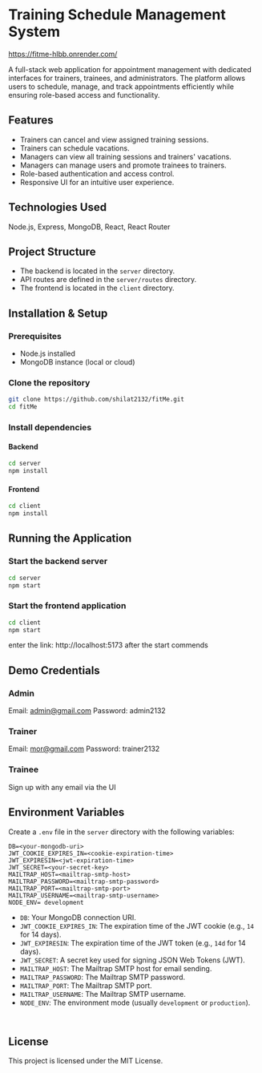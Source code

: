 # Training Schedule Management System
https://fitme-hlbb.onrender.com/

A full-stack web application for appointment management with dedicated interfaces for trainers, trainees, and administrators. The platform allows users to schedule, manage, and track appointments efficiently while ensuring role-based access and functionality.

## Features

- Trainers can cancel and view assigned training sessions.
- Trainers can schedule vacations.
- Managers can view all training sessions and trainers' vacations.
- Managers can manage users and promote trainees to trainers.
- Role-based authentication and access control.
- Responsive UI for an intuitive user experience.

## Technologies Used

Node.js, Express, MongoDB, React, React Router

## Project Structure

- The backend is located in the `server` directory.
- API routes are defined in the `server/routes` directory.
- The frontend is located in the `client` directory.


## Installation & Setup
### Prerequisites
- Node.js installed
- MongoDB instance (local or cloud)

### Clone the repository
```sh
git clone https://github.com/shilat2132/fitMe.git
cd fitMe
```

### Install dependencies
#### Backend
```sh
cd server
npm install
```

#### Frontend
```sh
cd client
npm install
```


## Running the Application
### Start the backend server
```sh
cd server
npm start
```


### Start the frontend application
```sh
cd client
npm start
```

enter the link: http://localhost:5173 after the start commends


## Demo Credentials
### Admin
Email: admin@gmail.com
Password: admin2132

### Trainer
Email: mor@gmail.com
Password: trainer2132

### Trainee
Sign up with any email via the UI

## Environment Variables

Create a `.env` file in the `server` directory with the following variables:

```env
DB=<your-mongodb-uri>
JWT_COOKIE_EXPIRES_IN=<cookie-expiration-time>
JWT_EXPIRESIN=<jwt-expiration-time>
JWT_SECRET=<your-secret-key>
MAILTRAP_HOST=<mailtrap-smtp-host>
MAILTRAP_PASSWORD=<mailtrap-smtp-password>
MAILTRAP_PORT=<mailtrap-smtp-port>
MAILTRAP_USERNAME=<mailtrap-smtp-username>
NODE_ENV= development
```

- `DB`: Your MongoDB connection URI.
- `JWT_COOKIE_EXPIRES_IN`: The expiration time of the JWT cookie (e.g., `14` for 14 days).
- `JWT_EXPIRESIN`: The expiration time of the JWT token (e.g., `14d` for 14 days).
- `JWT_SECRET`: A secret key used for signing JSON Web Tokens (JWT).
- `MAILTRAP_HOST`: The Mailtrap SMTP host for email sending.
- `MAILTRAP_PASSWORD`: The Mailtrap SMTP password.
- `MAILTRAP_PORT`: The Mailtrap SMTP port.
- `MAILTRAP_USERNAME`: The Mailtrap SMTP username.
- `NODE_ENV`: The environment mode (usually `development` or `production`).
```


```
## License
This project is licensed under the MIT License.

